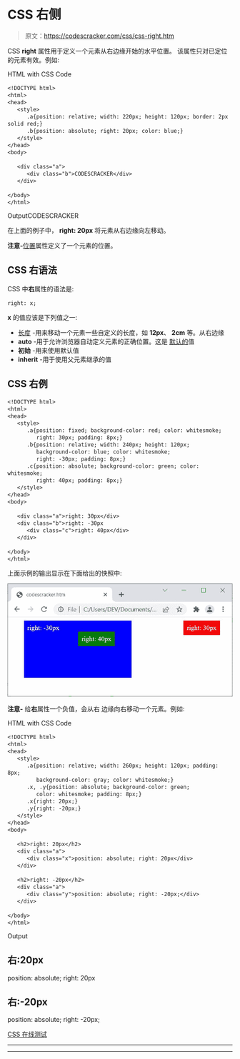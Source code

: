 # CSS 右侧

> 原文：<https://codescracker.com/css/css-right.htm>

CSS **right** 属性用于定义一个元素从右边缘开始的水平位置。 该属性只对已定位的元素有效。例如:

HTML with CSS Code

```
<!DOCTYPE html>
<html>
<head>
   <style>
      .a{position: relative; width: 220px; height: 120px; border: 2px solid red;}
      .b{position: absolute; right: 20px; color: blue;}
   </style>
</head>
<body>

   <div class="a">
      <div class="b">CODESCRACKER</div>
   </div>

</body>
</html>
```

OutputCODESCRACKER

在上面的例子中， **right: 20px** 将元素从右边缘向左移动。

**注意-**[位置](/css/css-positioning.htm)属性定义了一个元素的位置。

## CSS 右语法

CSS 中**右**属性的语法是:

```
right: x;
```

**x** 的值应该是下列值之一:

*   [长度](/css/css-length-units.htm) -用来移动一个元素一些自定义的长度，如 **12px**、 **2cm** 等。从右边缘
*   **auto** -用于允许浏览器自动定义元素的正确位置。这是 <u>默认的</u>值
*   **初始** -用来使用默认值
*   **inherit** -用于使用父元素继承的值

## CSS 右例

```
<!DOCTYPE html>
<html>
<head>
   <style>
      .a{position: fixed; background-color: red; color: whitesmoke;
         right: 30px; padding: 8px;}
      .b{position: relative; width: 240px; height: 120px;
         background-color: blue; color: whitesmoke;
         right: -30px; padding: 8px;}
      .c{position: absolute; background-color: green; color: whitesmoke;
         right: 40px; padding: 8px;}
   </style>
</head>
<body>

   <div class="a">right: 30px</div>
   <div class="b">right: -30px
      <div class="c">right: 40px</div>
   </div>

</body>
</html>
```

上面示例的输出显示在下面给出的快照中:

![css right property example](img/8db1e190c7c5ed9cd0ed921f2505528b.png)

**注意-** 给**右**属性一个负值，会从右 边缘向右移动一个元素。例如:

HTML with CSS Code

```
<!DOCTYPE html>
<html>
<head>
   <style>
      .a{position: relative; width: 260px; height: 120px; padding: 8px;
         background-color: gray; color: whitesmoke;}
      .x, .y{position: absolute; background-color: green;
         color: whitesmoke; padding: 8px;}
      .x{right: 20px;}
      .y{right: -20px;}
   </style>
</head>
<body>

   <h2>right: 20px</h2>
   <div class="a">
      <div class="x">position: absolute; right: 20px</div>
   </div>

   <h2>right: -20px</h2>
   <div class="a">
      <div class="y">position: absolute; right: -20px;</div>
   </div>

</body>
</html>
```

Output

## 右:20px

position: absolute; right: 20px

## 右:-20px

position: absolute; right: -20px;

[CSS 在线测试](/exam/showtest.php?subid=5)

* * *

* * *